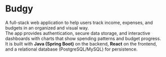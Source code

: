 # Budgy

A full-stack web application to help users track income, expenses, and budgets in an organized and visual way.  
The app provides authentication, secure data storage, and interactive dashboards with charts that show spending patterns and budget progress.  
It is built with **Java (Spring Boot)** on the backend, **React** on the frontend, and a relational database (PostgreSQL/MySQL) for persistence.  
